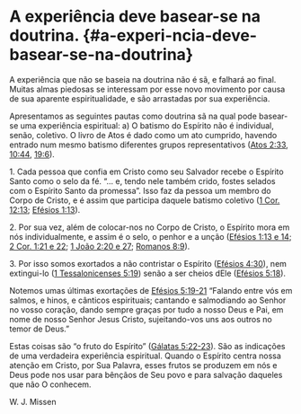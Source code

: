 # A experiência deve basear-se na doutrina. {#a-experi-ncia-deve-basear-se-na-doutrina}

A experiência que não se baseia na doutrina não é sã, e falhará ao final. Muitas almas piedosas se interessam por esse novo movimento por causa de sua aparente espiritualidade, e são arrastadas por sua experiência.

Apresentamos as seguintes pautas como doutrina sã na qual pode basear-se uma experiência espiritual: a) O batismo do Espírito não é individual, senão, coletivo. O livro de Atos é dado como um ato cumprido, havendo entrado num mesmo batismo diferentes grupos representativos ([Atos 2:33](http://bibliaonline.com.br/acf/atos/2/33), [10:44](http://bibliaonline.com.br/acf/atos/10/44), [19:6](http://bibliaonline.com.br/acf/atos/19/6)).

​1\. Cada pessoa que confia em Cristo como seu Salvador recebe o Espírito Santo como o selo da fé. “... e, tendo nele também crido, fostes selados com o Espírito Santo da promessa”. Isso faz da pessoa um membro do Corpo de Cristo, e é assim que participa daquele batismo coletivo ([1 Cor. 12:13](http://bibliaonline.com.br/acf/1co/12/13); [Efésios 1:13](http://bibliaonline.com.br/acf/ef/1/13)).

​2\. Por sua vez, além de colocar-nos no Corpo de Cristo, o Espírito mora em nós individualmente, e assim é o selo, o penhor e a unção ([Efésios 1:13 e 14](http://bibliaonline.com.br/acf/ef/1/13,14); [2 Cor. 1:21 e 22](http://bibliaonline.com.br/acf/2co/1/21,22); [1 João 2:20 e 27](http://bibliaonline.com.br/acf/1jo/2/20,27); [Romanos 8:9](http://bibliaonline.com.br/acf/rm/8/9)).

​3\. Por isso somos exortados a não contristar o Espírito ([Efésios 4:30](http://bibliaonline.com.br/acf/ef/4/30)), nem extingui-lo ([1 Tessalonicenses 5:19](http://bibliaonline.com.br/acf/1ts/5/19)) senão a ser cheios dEle ([Efésios 5:18](http://bibliaonline.com.br/acf/ef/5/18)).

Notemos umas últimas exortações de [Efésios 5:19-21](http://bibliaonline.com.br/acf/ef/5/19-21) “Falando entre vós em salmos, e hinos, e cânticos espirituais; cantando e salmodiando ao Senhor no vosso coração, dando sempre graças por tudo a nosso Deus e Pai, em nome de nosso Senhor Jesus Cristo, sujeitando-vos uns aos outros no temor de Deus.”

Estas coisas são “o fruto do Espírito” ([Gálatas 5:22-23](http://bibliaonline.com.br/acf/gl/5/22-23)). São as indicações de uma verdadeira experiência espiritual. Quando o Espírito centra nossa atenção em Cristo, por Sua Palavra, esses frutos se produzem em nós e Deus pode nos usar para bênçãos de Seu povo e para salvação daqueles que não O conhecem.

W. J. Missen